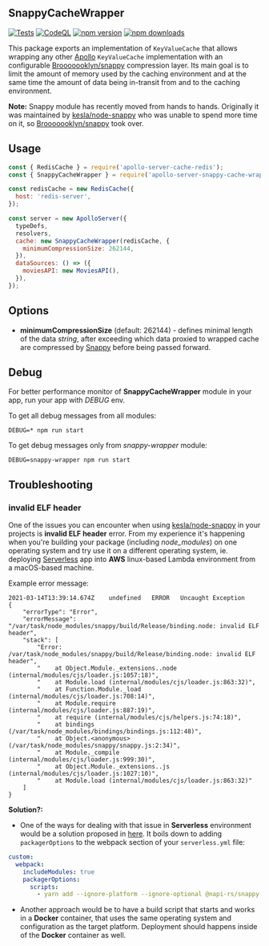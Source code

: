 ## SnappyCacheWrapper

[![Tests](https://github.com/kdybicz/apollo-server-snappy-cache-wrapper/actions/workflows/tests.yml/badge.svg)](https://github.com/kdybicz/apollo-server-snappy-cache-wrapper/actions/workflows/tests.yml)
[![CodeQL](https://github.com/kdybicz/apollo-server-snappy-cache-wrapper/actions/workflows/codeql-analysis.yml/badge.svg)](https://github.com/kdybicz/apollo-server-snappy-cache-wrapper/actions/workflows/codeql-analysis.yml)
[![npm version](https://badge.fury.io/js/apollo-server-snappy-cache-wrapper.svg)](https://badge.fury.io/js/apollo-server-snappy-cache-wrapper)
[![npm downloads](https://img.shields.io/npm/dw/apollo-server-snappy-cache-wrapper)](https://www.npmjs.com/package/apollo-server-snappy-cache-wrapper)

This package exports an implementation of `KeyValueCache` that allows wrapping any other
[Apollo](https://github.com/apollographql/apollo-server) `KeyValueCache` implementation with an
configurable [Brooooooklyn/snappy](https://github.com/Brooooooklyn/snappy) compression layer. Its main goal is
to limit the amount of memory used by the caching environment and at the same time the amount of
data being in-transit from and to the caching environment.

**Note:**
Snappy module has recently moved from hands to hands. Originally it was maintained by
[kesla/node-snappy](https://github.com/kesla/node-snappy) who was unable to spend more time on it, so 
[Brooooooklyn/snappy](https://github.com/Brooooooklyn/snappy) took over.

## Usage

```js
const { RedisCache } = require('apollo-server-cache-redis');
const { SnappyCacheWrapper } = require('apollo-server-snappy-cache-wrapper');

const redisCache = new RedisCache({
  host: 'redis-server',
});

const server = new ApolloServer({
  typeDefs,
  resolvers,
  cache: new SnappyCacheWrapper(redisCache, {
    minimumCompressionSize: 262144,
  }),
  dataSources: () => ({
    moviesAPI: new MoviesAPI(),
  }),
});
```

## Options

- **minimumCompressionSize** (default: 262144) - defines minimal length of the data _string_, after
  exceeding which data proxied to wrapped cache are compressed by
  [Snappy](https://github.com/Brooooooklyn/snappy) before being passed forward.

## Debug

For better performance  monitor of **SnappyCacheWrapper** module in your app, run your app with
_DEBUG_ env.

To get all debug messages from all modules:
```
DEBUG=* npm run start
```

To get debug messages only from _snappy-wrapper_ module:
```
DEBUG=snappy-wrapper npm run start
```

## Troubleshooting

### invalid ELF header

One of the issues you can encounter when using [kesla/node-snappy](https://github.com/kesla/node-snappy) in
your projects is **invalid ELF header** error. From my experience it's happening when you're
building your package (including _node_modules_) on one operating system and try use it on a
different operating system, ie. deploying [Serverless](https://github.com/serverless/serverless)
app into **AWS** linux-based Lambda environment from a macOS-based machine.

Example error message:
```
2021-03-14T13:39:14.674Z	undefined	ERROR	Uncaught Exception 	
{
    "errorType": "Error",
    "errorMessage": "/var/task/node_modules/snappy/build/Release/binding.node: invalid ELF header",
    "stack": [
        "Error: /var/task/node_modules/snappy/build/Release/binding.node: invalid ELF header",
        "    at Object.Module._extensions..node (internal/modules/cjs/loader.js:1057:18)",
        "    at Module.load (internal/modules/cjs/loader.js:863:32)",
        "    at Function.Module._load (internal/modules/cjs/loader.js:708:14)",
        "    at Module.require (internal/modules/cjs/loader.js:887:19)",
        "    at require (internal/modules/cjs/helpers.js:74:18)",
        "    at bindings (/var/task/node_modules/bindings/bindings.js:112:48)",
        "    at Object.<anonymous> (/var/task/node_modules/snappy/snappy.js:2:34)",
        "    at Module._compile (internal/modules/cjs/loader.js:999:30)",
        "    at Object.Module._extensions..js (internal/modules/cjs/loader.js:1027:10)",
        "    at Module.load (internal/modules/cjs/loader.js:863:32)"
    ]
}
```

**Solution?:**
- One of the ways for dealing with that issue in **Serverless** environment would be a solution proposed
in [here](https://github.com/serverless/serverless/issues/308#issuecomment-685149964). It boils
down to adding `packagerOptions` to the webpack section of your `serverless.yml` file:

```yaml
custom:
  webpack:
    includeModules: true
    packagerOptions:
      scripts:
        - yarn add --ignore-platform --ignore-optional @napi-rs/snappy-linux-x64-gnu
```

- Another approach would be to have a build script that starts and works in a **Docker** container,
that uses the same operating system and configuration as the target platform. Deployment should
happens inside of the **Docker** container as well.
